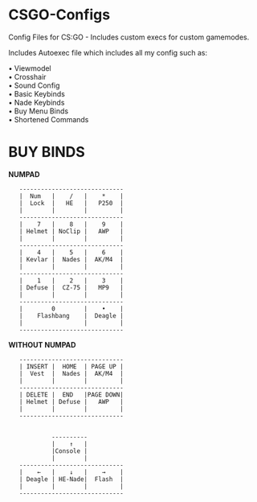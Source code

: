 # CSGO-Configs
Config Files for CS:GO - Includes custom execs for custom gamemodes.

Includes Autoexec file which includes all my config such as:

  • Viewmodel          
  • Crosshair          
  • Sound Config       
  • Basic Keybinds     
  • Nade Keybinds      
  • Buy Menu Binds    
  • Shortened Commands 
  
# BUY BINDS
**NUMPAD** 
```
   -----------------------------
   |  Num   |    /   |    *    |  
   |  Lock  |   HE   |   P250  |
   |        |        |         |
   -----------------------------
   |    7   |    8   |    9    |  
   | Helmet | NoClip |   AWP   |
   |        |        |         |
   -----------------------------
   |    4   |    5   |    6    |  
   | Kevlar |  Nades |  AK/M4  |
   |        |        |         |
   -----------------------------
   |    1   |    2   |    3    |  
   | Defuse |  CZ-75 |   MP9   |
   |        |        |         |
   -----------------------------
   |        0        |    •    |  
   |    Flashbang    |  Deagle |
   |                 |         |
   -----------------------------
```

**WITHOUT NUMPAD**
```
   -----------------------------
   | INSERT |  HOME  | PAGE UP |  
   |  Vest  |  Nades |  AK/M4  |
   |        |        |         |
   -----------------------------
   | DELETE |  END   |PAGE DOWN|  
   | Helmet | Defuse |   AWP   |
   |        |        |         |
   -----------------------------


            ----------
            |    ↑   |  
            |Console |
            |        |
   -----------------------------
   |    ←   |    ↓   |    →    |  
   | Deagle | HE-Nade|  Flash  |
   |        |        |         |
   -----------------------------
```
